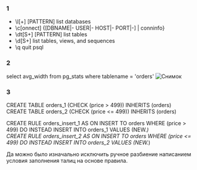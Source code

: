 ### 1 ###
* \l[+]   [PATTERN]      list databases  
*  \c[onnect] {[DBNAME|- USER|- HOST|- PORT|-] | conninfo}  
*  \dt[S+] [PATTERN]      list tables  
*  \d[S+]                 list tables, views, and sequences  
*  \q                     quit psql  

### 2 ###
select avg_width from pg_stats where tablename = 'orders'
![Снимок](https://user-images.githubusercontent.com/88678440/144025595-02bafe12-4de2-4fdb-a439-31fe7847f162.JPG)

### 3 ###
CREATE TABLE orders_1 (CHECK (price > 499)) INHERITS (orders)  
CREATE TABLE orders_2 (CHECK (price <= 499)) INHERITS (orders)  

CREATE RULE orders_insert_1 AS ON INSERT TO orders WHERE (price > 499) DO INSTEAD INSERT INTO orders_1 VALUES (NEW.*)  
CREATE RULE orders_insert_2 AS ON INSERT TO orders WHERE (price <= 499) DO INSTEAD INSERT INTO orders_2 VALUES (NEW.*)  

Да можно было изначально исключить ручное разбиение написанием условия заполнения талиц на основе правила.
